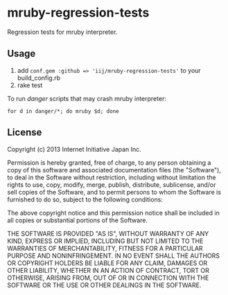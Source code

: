 mruby-regression-tests
======================

Regression tests for mruby interpreter.

## Usage

1. add `conf.gem :github => 'iij/mruby-regression-tests'` to your build_config.rb
2. rake test

To run *danger* scripts that may crash mruby interpreter:

``for d in danger/*; do mruby $d; done``


## License

Copyright (c) 2013 Internet Initiative Japan Inc.

Permission is hereby granted, free of charge, to any person obtaining a
copy of this software and associated documentation files (the "Software"),
to deal in the Software without restriction, including without limitation
the rights to use, copy, modify, merge, publish, distribute, sublicense,
and/or sell copies of the Software, and to permit persons to whom the
Software is furnished to do so, subject to the following conditions:

The above copyright notice and this permission notice shall be included in
all copies or substantial portions of the Software.

THE SOFTWARE IS PROVIDED "AS IS", WITHOUT WARRANTY OF ANY KIND, EXPRESS OR
IMPLIED, INCLUDING BUT NOT LIMITED TO THE WARRANTIES OF MERCHANTABILITY,
FITNESS FOR A PARTICULAR PURPOSE AND NONINFRINGEMENT. IN NO EVENT SHALL THE
AUTHORS OR COPYRIGHT HOLDERS BE LIABLE FOR ANY CLAIM, DAMAGES OR OTHER
LIABILITY, WHETHER IN AN ACTION OF CONTRACT, TORT OR OTHERWISE, ARISING
FROM, OUT OF OR IN CONNECTION WITH THE SOFTWARE OR THE USE OR OTHER
DEALINGS IN THE SOFTWARE.
